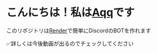 # こんにちは！私は[Aqq](https://youtube.com/@aqq_dev)です
このリポジトリは[Render](htps://render.com)で簡単にDiscordのBOTを作れます

✅詳しくは今後動画が出るのでチェックしてください
